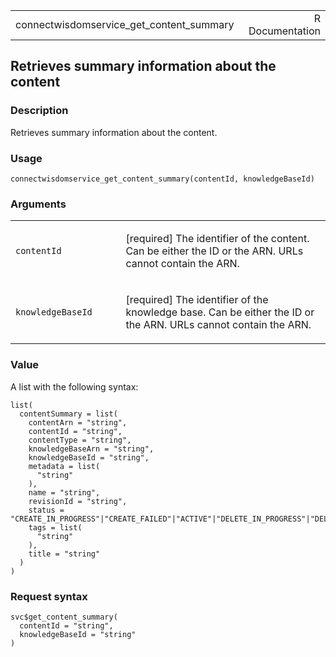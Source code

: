 <table style="width: 100%;">
<tbody>
<tr class="odd">
<td>connectwisdomservice_get_content_summary</td>
<td style="text-align: right;">R Documentation</td>
</tr>
</tbody>
</table>

## Retrieves summary information about the content

### Description

Retrieves summary information about the content.

### Usage

    connectwisdomservice_get_content_summary(contentId, knowledgeBaseId)

### Arguments

<table>
<colgroup>
<col style="width: 35%" />
<col style="width: 65%" />
</colgroup>
<tbody>
<tr class="odd">
<td><code
id="connectwisdomservice_get_content_summary_:_contentId">contentId</code></td>
<td><p>[required] The identifier of the content. Can be either the ID or
the ARN. URLs cannot contain the ARN.</p></td>
</tr>
<tr class="even">
<td><code
id="connectwisdomservice_get_content_summary_:_knowledgeBaseId">knowledgeBaseId</code></td>
<td><p>[required] The identifier of the knowledge base. Can be either
the ID or the ARN. URLs cannot contain the ARN.</p></td>
</tr>
</tbody>
</table>

### Value

A list with the following syntax:

    list(
      contentSummary = list(
        contentArn = "string",
        contentId = "string",
        contentType = "string",
        knowledgeBaseArn = "string",
        knowledgeBaseId = "string",
        metadata = list(
          "string"
        ),
        name = "string",
        revisionId = "string",
        status = "CREATE_IN_PROGRESS"|"CREATE_FAILED"|"ACTIVE"|"DELETE_IN_PROGRESS"|"DELETE_FAILED"|"DELETED"|"UPDATE_FAILED",
        tags = list(
          "string"
        ),
        title = "string"
      )
    )

### Request syntax

    svc$get_content_summary(
      contentId = "string",
      knowledgeBaseId = "string"
    )
